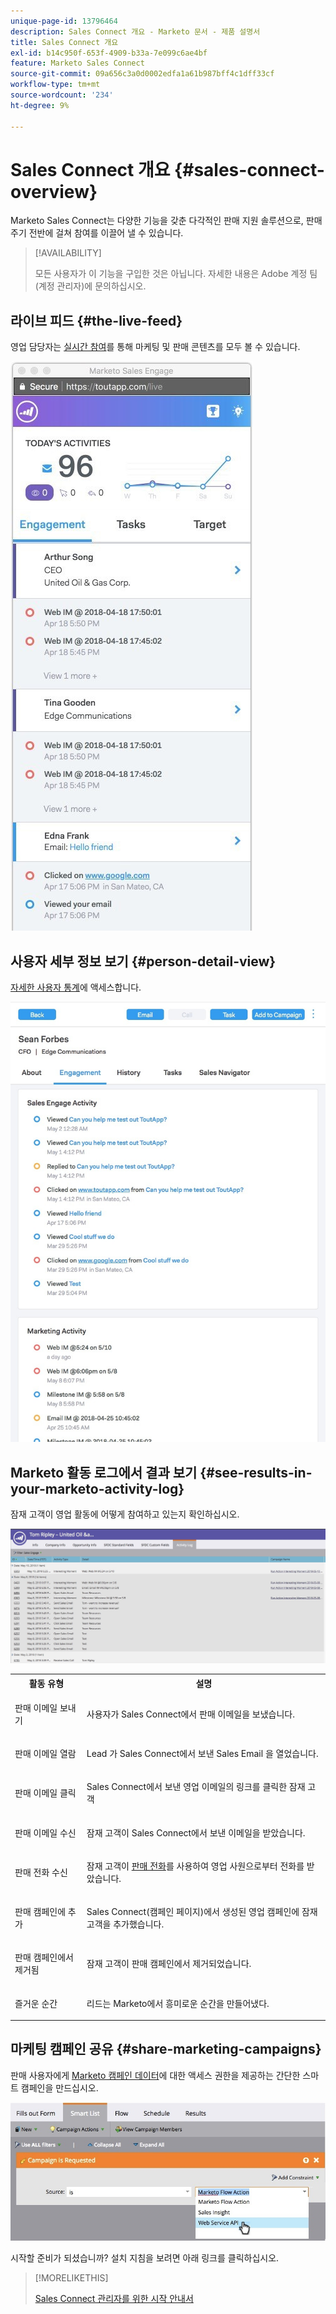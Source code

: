 ```yaml
---
unique-page-id: 13796464
description: Sales Connect 개요 - Marketo 문서 - 제품 설명서
title: Sales Connect 개요
exl-id: b14c950f-653f-4909-b33a-7e099c6ae4bf
feature: Marketo Sales Connect
source-git-commit: 09a656c3a0d0002edfa1a61b987bff4c1dff33cf
workflow-type: tm+mt
source-wordcount: '234'
ht-degree: 9%

---
```


# Sales Connect 개요 {#sales-connect-overview}

Marketo Sales Connect는 다양한 기능을 갖춘 다각적인 판매 지원 솔루션으로, 판매 주기 전반에 걸쳐 참여를 이끌어 낼 수 있습니다.

>[!AVAILABILITY]
>
>모든 사용자가 이 기능을 구입한 것은 아닙니다. 자세한 내용은 Adobe 계정 팀(계정 관리자)에 문의하십시오.

## 라이브 피드 {#the-live-feed}

영업 담당자는 [실시간 참여](/help/marketo/product-docs/marketo-sales-connect/email/the-live-feed/live-feed-overview.md)를 통해 마케팅 및 판매 콘텐츠를 모두 볼 수 있습니다.

![](assets/engagement.jpg)

## 사용자 세부 정보 보기 {#person-detail-view}

[자세한 사용자 통계](/help/marketo/product-docs/marketo-sales-connect/people/person-detail-view.md)에 액세스합니다.

![](assets/2018-05-11-at-3.28-pm.jpg)

## Marketo 활동 로그에서 결과 보기 {#see-results-in-your-marketo-activity-log}

잠재 고객이 영업 활동에 어떻게 참여하고 있는지 확인하십시오.

![](assets/2018-05-11-at-3.30-pm.jpg)

<table>
 <tbody>
  <tr>
   <th>활동 유형</th>
   <th>설명</th>
  </tr>
  <tr>
   <td><p>판매 이메일 보내기</p></td>
   <td><p>사용자가 Sales Connect에서 판매 이메일을 보냈습니다.</p></td>
  </tr>
  <tr>
   <td><p>판매 이메일 열람</p></td>
   <td><p>Lead 가 Sales Connect에서 보낸 Sales Email 을 열었습니다.</p></td>
  </tr>
  <tr>
   <td><p>판매 이메일 클릭</p></td>
   <td><p>Sales Connect에서 보낸 영업 이메일의 링크를 클릭한 잠재 고객</p></td>
  </tr>
  <tr>
   <td colspan="1"><p>판매 이메일 수신</p></td>
   <td colspan="1"><p>잠재 고객이 Sales Connect에서 보낸 이메일을 받았습니다.</p></td>
  </tr>
  <tr>
   <td colspan="1"><p>판매 전화 수신</p></td>
   <td colspan="1"><p>잠재 고객이 <a href="/help/marketo/product-docs/marketo-sales-connect/phone/sales-phone-overview.md" rel="nofollow">판매 전화</a>를 사용하여 영업 사원으로부터 전화를 받았습니다.</p></td>
  </tr>
  <tr>
   <td colspan="1"><p>판매 캠페인에 추가</p></td>
   <td colspan="1"><p>Sales Connect(캠페인 페이지)에서 생성된 영업 캠페인에 잠재 고객을 추가했습니다.</p></td>
  </tr>
  <tr>
   <td colspan="1"><p>판매 캠페인에서 제거됨</p></td>
   <td colspan="1"><p>잠재 고객이 판매 캠페인에서 제거되었습니다.</p></td>
  </tr>
  <tr>
   <td colspan="1"><p>즐거운 순간</p></td>
   <td colspan="1"><p>리드는 Marketo에서 흥미로운 순간을 만들어냈다.</p></td>
  </tr>
 </tbody>
</table>

## 마케팅 캠페인 공유 {#share-marketing-campaigns}

판매 사용자에게 [Marketo 캠페인 데이터](/help/marketo/product-docs/marketo-sales-connect/marketo/make-a-campaign-visible-to-sales-connect-users.md)에 대한 액세스 권한을 제공하는 간단한 스마트 캠페인을 만드십시오.

![](assets/campaign-is-requested.jpg)

시작할 준비가 되셨습니까? 설치 지침을 보려면 아래 링크를 클릭하십시오.

>[!MORELIKETHIS]
>
>[Sales Connect 관리자를 위한 시작 안내서](/help/marketo/product-docs/marketo-sales-connect/getting-started/getting-started-guide-for-sales-connect-admins.md)
